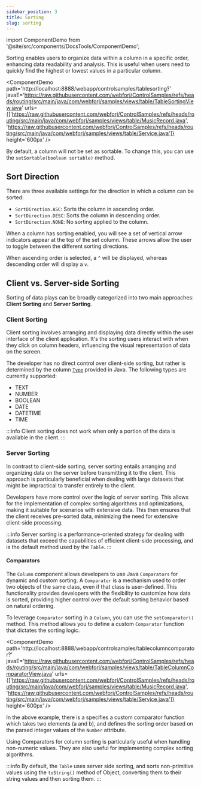 ```yaml
---
sidebar_position: 3
title: Sorting
slug: sorting
---
```


import ComponentDemo from '@site/src/components/DocsTools/ComponentDemo';

Sorting enables users to organize data within a column in a specific order, enhancing data readability and analysis. This is useful when users need to quickly find the highest or lowest values in a particular column.

<ComponentDemo 
path='http://localhost:8888/webapp/controlsamples/tablesorting?' 
javaE='https://raw.githubusercontent.com/webforj/ControlSamples/refs/heads/routing/src/main/java/com/webforj/samples/views/table/TableSortingView.java'
urls={['https://raw.githubusercontent.com/webforj/ControlSamples/refs/heads/routing/src/main/java/com/webforj/samples/views/table/MusicRecord.java', 
'https://raw.githubusercontent.com/webforj/ControlSamples/refs/heads/routing/src/main/java/com/webforj/samples/views/table/Service.java']}
height='600px'
/>

By default, a column will not be set as sortable. To change this, you can use the `setSortable(boolean sortable)` method. 

## Sort Direction

There are three available settings for the direction in which a column can be sorted:

- `SortDirection.ASC`: Sorts the column in ascending order.
- `SortDirection.DESC`: Sorts the column in descending order.
- `SortDirection.NONE`: No sorting applied to the column.

When a column has sorting enabled, you will see a set of vertical arrow indicators appear at the top of the set column. These arrows allow the user to toggle between the different sorting directions.

When ascending order is selected, a `^` will be displayed, whereas descending order will display a `v`.


## Client vs. Server-side Sorting

Sorting of data plays can be broadly categorized into two main approaches: **Client Sorting** and **Server Sorting**.

### Client Sorting

Client sorting involves arranging and displaying data directly within the user interface of the client application. It's the sorting users interact with when they click on column headers, influencing the visual representation of data on the screen.

The developer has no direct control over client-side sorting, but rather is determined by the column [`Type`](#) provided in Java. The following types are currently supported:

- TEXT
- NUMBER
- BOOLEAN
- DATE
- DATETIME
- TIME

:::info
Client sorting does not work when only a portion of the data is available in the client.
:::

### Server Sorting

In contrast to client-side sorting, server sorting entails arranging and organizing data on the server before transmitting it to the client. This approach is particularly beneficial when dealing with large datasets that might be impractical to transfer entirely to the client.

Developers have more control over the logic of server sorting. This allows for the implementation of complex sorting algorithms and optimizations, making it suitable for scenarios with extensive data. This then ensures that the client receives pre-sorted data, minimizing the need for extensive client-side processing.


:::info
Server sorting is a performance-oriented strategy for dealing with datasets that exceed the capabilities of efficient client-side processing, and is the default method used by the `Table`.
:::

#### Comparators

The `Column` component allows developers to use Java `Comparators` for dynamic and custom sorting. A `Comparator` is a mechanism used to order two objects of the same class, even if that class is user-defined. This functionality provides developers with the flexibility to customize how data is sorted, providing higher control over the default sorting behavior based on natural ordering.

To leverage `Comparator` sorting in a `Column`, you can use the `setComparator()` method. This method allows you to define a custom `Comparator` function that dictates the sorting logic.

<ComponentDemo 
path='http://localhost:8888/webapp/controlsamples/tablecolumncomparator?' 
javaE='https://raw.githubusercontent.com/webforj/ControlSamples/refs/heads/routing/src/main/java/com/webforj/samples/views/table/TableColumnComparatorView.java'
urls={['https://raw.githubusercontent.com/webforj/ControlSamples/refs/heads/routing/src/main/java/com/webforj/samples/views/table/MusicRecord.java', 
'https://raw.githubusercontent.com/webforj/ControlSamples/refs/heads/routing/src/main/java/com/webforj/samples/views/table/Service.java']}
height='600px'
/>

In the above example, there is a specifies a custom comparator function which takes two elements (a and b), and defines the sorting order based on the parsed integer values of the `Number` attribute.

Using Comparators for column sorting is particularly useful when handling non-numeric values. They are also useful for implementing complex sorting algorithms.

:::info
By default, the `Table` uses server side sorting, and sorts non-primitive values using the `toString()` method of Object, converting them to their string values and then sorting them.
:::